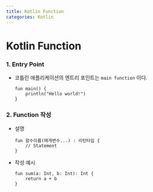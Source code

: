 ```yaml
---
title: Kotlin Function
categories: Kotlin
---
```


# Kotlin Function

### 1. Entry Point
- 코틀린 애플리케이션의 엔트리 포인트는 `main function` 이다.
    ```
    fun main() {
        println("Hello world!")
    }
    ```

### 2. Function 작성
- 설명
    ```
    fun 함수이름(매개변수...) : 리턴타입 {
        // Statement
    }
    ```
- 작성 예시
    ```
    fun sum(a: Int, b: Int): Int {
        return a + b
    }
    ```
    